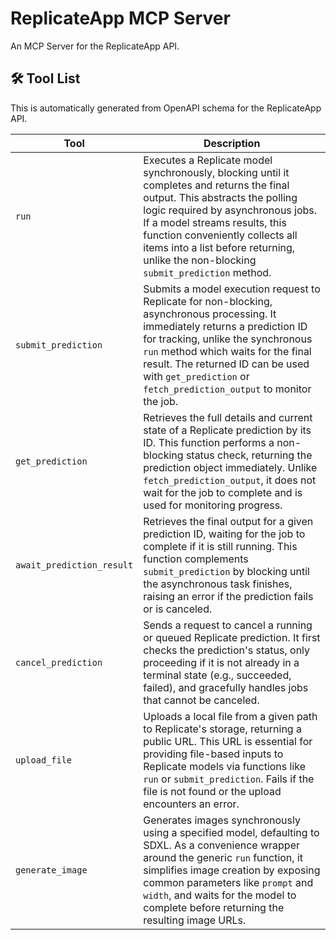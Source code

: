 # ReplicateApp MCP Server

An MCP Server for the ReplicateApp API.

## 🛠️ Tool List

This is automatically generated from OpenAPI schema for the ReplicateApp API.


| Tool | Description |
|------|-------------|
| `run` | Executes a Replicate model synchronously, blocking until it completes and returns the final output. This abstracts the polling logic required by asynchronous jobs. If a model streams results, this function conveniently collects all items into a list before returning, unlike the non-blocking `submit_prediction` method. |
| `submit_prediction` | Submits a model execution request to Replicate for non-blocking, asynchronous processing. It immediately returns a prediction ID for tracking, unlike the synchronous `run` method which waits for the final result. The returned ID can be used with `get_prediction` or `fetch_prediction_output` to monitor the job. |
| `get_prediction` | Retrieves the full details and current state of a Replicate prediction by its ID. This function performs a non-blocking status check, returning the prediction object immediately. Unlike `fetch_prediction_output`, it does not wait for the job to complete and is used for monitoring progress. |
| `await_prediction_result` | Retrieves the final output for a given prediction ID, waiting for the job to complete if it is still running. This function complements `submit_prediction` by blocking until the asynchronous task finishes, raising an error if the prediction fails or is canceled. |
| `cancel_prediction` | Sends a request to cancel a running or queued Replicate prediction. It first checks the prediction's status, only proceeding if it is not already in a terminal state (e.g., succeeded, failed), and gracefully handles jobs that cannot be canceled. |
| `upload_file` | Uploads a local file from a given path to Replicate's storage, returning a public URL. This URL is essential for providing file-based inputs to Replicate models via functions like `run` or `submit_prediction`. Fails if the file is not found or the upload encounters an error. |
| `generate_image` | Generates images synchronously using a specified model, defaulting to SDXL. As a convenience wrapper around the generic `run` function, it simplifies image creation by exposing common parameters like `prompt` and `width`, and waits for the model to complete before returning the resulting image URLs. |
